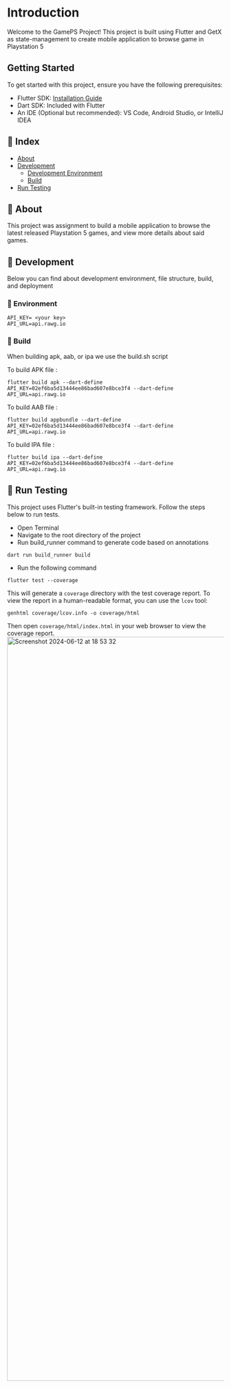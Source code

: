 # Introduction
Welcome to the GamePS Project! This project is built using Flutter and GetX as state-management to create mobile application to browse game in Playstation 5

## Getting Started
To get started with this project, ensure you have the following prerequisites:
- Flutter SDK: [Installation Guide](https://flutter.dev/docs/get-started/install)
- Dart SDK: Included with Flutter
- An IDE (Optional but recommended): VS Code, Android Studio, or IntelliJ IDEA

## :ledger: Index

- [About](#beginner-about)
- [Development](#wrench-development)
  - [Development Environment](#nut_and_bolt-environment)
  - [Build](#hammer-build)
- [Run Testing](#mag_right-run-testing)

## :beginner: About

This project  was assignment to build a mobile application to browse the latest released Playstation 5 games, and view more details about said games.

## :wrench: Development

Below you can find about development environment, file structure, build, and deployment

### :nut_and_bolt: Environment

```  
API_KEY= <your key>
API_URL=api.rawg.io  
```  

### :hammer: Build

When building apk, aab, or ipa we use the build.sh script

To build APK file :

```  
flutter build apk --dart-define API_KEY=02ef6ba5d13444ee86bad607e8bce3f4 --dart-define API_URL=api.rawg.io 
```  

To build AAB file :

```   
flutter build appbundle --dart-define API_KEY=02ef6ba5d13444ee86bad607e8bce3f4 --dart-define API_URL=api.rawg.io  
```  

To build IPA file :

```  
flutter build ipa --dart-define API_KEY=02ef6ba5d13444ee86bad607e8bce3f4 --dart-define API_URL=api.rawg.io
```    

## :mag_right: Run Testing

This project uses Flutter's built-in testing framework. Follow the steps below to run tests.

- Open Terminal
- Navigate to the root directory of the project
- Run build_runner command to generate code based on annotations
```
dart run build_runner build
```  
- Run the following command
```
flutter test --coverage
```  
This will generate a `coverage` directory with the test coverage report. To view the report in a human-readable format, you can use the `lcov` tool:
```
genhtml coverage/lcov.info -o coverage/html
``` 
Then open `coverage/html/index.html` in your web browser to view the coverage report.
<img width="1728" alt="Screenshot 2024-06-12 at 18 53 32" src="https://github.com/rafeyosa/gameps/assets/67069286/06432db8-ffda-4eed-a198-c698e2fb7ad3">

